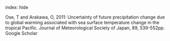 index: hide

<div class="Citation">

  <div class="Citation-body">
    <div class="Citation-text">Ose, T and Arakawa, O, 2011: Uncertainty of future precipitation change due to global warming associated with sea surface temperature change in the tropical Pacific. <span class="Article-journal">Journal of Meteorological Society of Japan, </span><span class="Article-volume">89, </span>539-552pp.</div>
    <div class="Citation-links">
      <div class="CitationLink" data-href="https://scholar.google.com/scholar?q=Uncertainty+of+future+precipitation+change+due+to+global+warming+associated+with+sea+surface+temperature+change+in+the+tropical+Pacific">
        <div class="CitationLink-icon CitationLink-Scholar"></div>
        <div class="CitationLink-text">Google Scholar</div>
      </div>
    </div>
  </div>
</div>


<div class="Citation-copy">

</div>